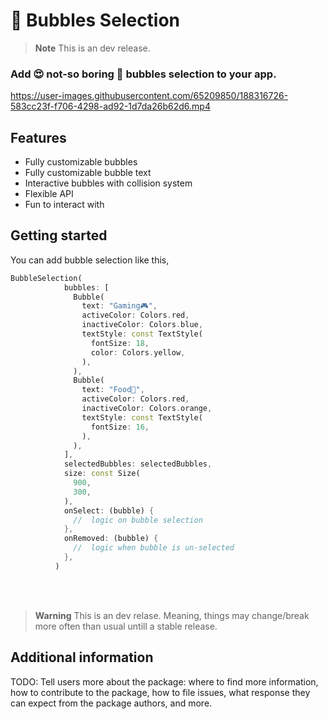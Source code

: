 # 🫧 Bubbles Selection


> **Note**
>  This is an dev release.



### Add 😍 not-so boring 🫧 bubbles selection to your app.



https://user-images.githubusercontent.com/65209850/188316726-583cc23f-f706-4298-ad92-1d7da26b62d6.mp4






## Features

* Fully customizable bubbles
* Fully customizable bubble text
* Interactive bubbles with collision system 
* Flexible API
* Fun to interact with

## Getting started

You can add bubble selection like this, 

```DART
BubbleSelection(
            bubbles: [
              Bubble(
                text: "Gaming🎮",
                activeColor: Colors.red,
                inactiveColor: Colors.blue,
                textStyle: const TextStyle(
                  fontSize: 18,
                  color: Colors.yellow,
                ),
              ),
              Bubble(
                text: "Food🍔",
                activeColor: Colors.red,
                inactiveColor: Colors.orange,
                textStyle: const TextStyle(
                  fontSize: 16,
                ),
              ),
            ],
            selectedBubbles: selectedBubbles,
            size: const Size(
              900,
              300,
            ),
            onSelect: (bubble) {
              //  logic on bubble selection
            },
            onRemoved: (bubble) {
              //  logic when bubble is un-selected
            },
          )
```

<!-- ## Usage

TODO: Include short and useful examples for package users. Add longer examples
to `/example` folder. 

```dart
const like = 'sample';
``` -->

<br>
<br>

> **Warning**
> This is an dev relase. Meaning, things may change/break more often than usual untill a stable release.

## Additional information

TODO: Tell users more about the package: where to find more information, how to 
contribute to the package, how to file issues, what response they can expect 
from the package authors, and more.
